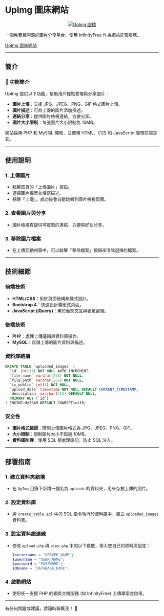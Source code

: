 # UpImg 圖床網站

<p align="center">
  <a href="https://upimg.kesug.com" target="_blank">
    <img src="https://i.imgur.com/nviymd9.png" alt="UpImg 圖標" hight="160"/>
  </a>
</p>

一個免費且開源的圖片分享平台，使用 InfinityFree 作為網站託管服務。

[UpImg 圖床網站](https://upimg.kesug.com)

---

## 簡介

### 🌟 功能簡介
UpImg 提供以下功能，幫助用戶輕鬆管理與分享圖片：

- **圖片上傳**：支援 JPG、JPEG、PNG、GIF 格式圖片上傳。
- **圖片描述**：可為上傳的圖片添加描述。
- **連結分享**：提供圖片檢視連結，方便分享。
- **圖片大小限制**：每張圖片大小限制為 10MB。

網站採用 PHP 和 MySQL 開發，並使用 HTML、CSS 和 JavaScript 實現前端交互。

---

## 使用說明

### 1. 上傳圖片
- 點擊首頁的「上傳圖片」按鈕。
- 選擇圖片檔案並填寫描述。
- 點擊「上傳」，成功後會自動跳轉到圖片檢視頁面。

### 2. 查看圖片與分享
- 圖片檢視頁提供可複製的連結，方便與好友分享。

### 3. 移除圖片檔案
- 在上傳互動視窗中，可以點擊「移除檔案」按鈕來清除選擇的檔案。

---

## 技術細節

### 前端技術
- **HTML/CSS**：用於頁面結構和樣式設計。
- **Bootstrap 4**：快速設計響應式頁面。
- **JavaScript (jQuery)**：用於動態交互與表單處理。

### 後端技術
- **PHP**：處理上傳邏輯與資料庫操作。
- **MySQL**：存儲上傳的圖片資料與描述。

### 資料庫結構
```sql
CREATE TABLE `uploaded_images` (
  `id` int(11) NOT NULL AUTO_INCREMENT,
  `file_name` varchar(255) NOT NULL,
  `file_path` varchar(255) NOT NULL,
  `is_public` int(1) NOT NULL,
  `upload_date` timestamp NOT NULL DEFAULT CURRENT_TIMESTAMP,
  `description` varchar(255) DEFAULT NULL,
  PRIMARY KEY (`id`)
) ENGINE=MyISAM DEFAULT CHARSET=utf8;
```

### 安全性
- **圖片格式驗證**：限制上傳圖片格式為 JPG、JPEG、PNG、GIF。
- **大小限制**：限制圖片大小不超過 10MB。
- **資料庫防護**：使用 SQL 預處理語句，防止 SQL 注入。

---

## 部署指南

### 1. 建立資料夾結構
- 在 `UpImg` 目錄下新增一個名為 `uploads` 的資料夾，用來存放上傳的圖片。

### 2. 設定資料庫
- 將 `create_table.sql` 中的 SQL 指令執行於資料庫中，建立 `uploaded_images` 資料表。

### 3. 設定資料庫連線
- 修改 `upload.php` 與 `view.php` 中的以下變數，填入您自己的資料庫設定：
  ```php
  $servername = "SERVER_NAME";
  $username = "USER_NAME";
  $password = "PASSWORD";
  $dbname = "DATABASE_NAME";
  ```

### 4. 啟動網站
- 使用任一支援 PHP 的網頁主機服務 (如 InfinityFree) 上傳專案並啟用。

---

有任何問題或建議，請隨時聯繫我！ 🎉

